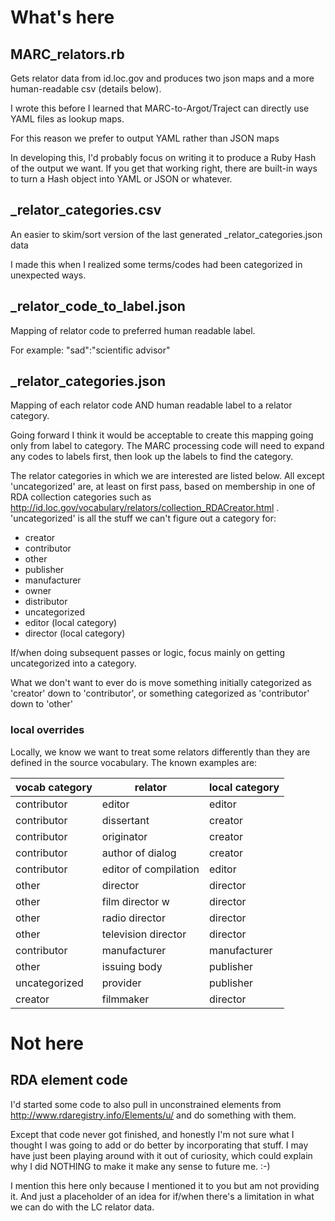 # What's here

## MARC_relators.rb

Gets relator data from id.loc.gov and produces two json maps and a more human-readable csv (details below).

I wrote this before I learned that MARC-to-Argot/Traject can directly use YAML files as lookup maps. 

For this reason we prefer to output YAML rather than JSON maps

In developing this, I'd probably focus on writing it to produce a Ruby Hash of the output we want. If you get that working right, there are built-in ways to turn a Hash object into YAML or JSON or whatever. 


## _relator_categories.csv
An easier to skim/sort version of the last generated _relator_categories.json data

I made this when I realized some terms/codes had been categorized in unexpected ways. 

## _relator_code_to_label.json

Mapping of relator code to preferred human readable label. 

For example:
"sad":"scientific advisor"


## _relator_categories.json

Mapping of each relator code AND human readable label to a relator category. 

Going forward I think it would be acceptable to create this mapping going only from label to category. The MARC processing code will need to expand any codes to labels first, then look up the labels to find the category.

The relator categories in which we are interested are listed below. All except 'uncategorized' are, at least on first pass, based on membership in one of RDA collection categories such as http://id.loc.gov/vocabulary/relators/collection_RDACreator.html . 'uncategorized' is all the stuff we can't figure out a category for: 

- creator
- contributor
- other
- publisher
- manufacturer
- owner
- distributor
- uncategorized
- editor (local category)
- director (local category)

If/when doing subsequent passes or logic, focus mainly on getting uncategorized into a category.

What we don't want to ever do is move something initially categorized as 'creator' down to 'contributor', or something categorized as 'contributor' down to 'other'

### local overrides
Locally, we know we want to treat some relators differently than they are defined in the source vocabulary. The known examples are: 

| vocab category | relator | local category |
| -------------- | ------- | -------------- |
| contributor | editor | editor |
| contributor | dissertant | creator |
| contributor | originator | creator |
| contributor | author of dialog | creator |
| contributor | editor of compilation | editor |
| other | director | director |
| other | film director w| director |
| other | radio director | director |
| other | television director | director |
| contributor | manufacturer | manufacturer |
| other | issuing body | publisher |
| uncategorized | provider | publisher |
| creator | filmmaker | director |


# Not here
## RDA element code

I'd started some code to also pull in unconstrained elements from http://www.rdaregistry.info/Elements/u/ and do something with them. 

Except that code never got finished, and honestly I'm not sure what I thought I was going to add or do better by incorporating that stuff. I may have just been playing around with it out of curiosity, which could explain why I did NOTHING to make it make any sense to future me. :-) 

I mention this here only because I mentioned it to you but am not providing it. And just a placeholder of an idea for if/when there's a limitation in what we can do with the LC relator data.



